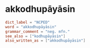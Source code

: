 # akkodhupāyāsin

``` toml
dict_label = "NCPED"
word = "akkodhupāyāsin"
grammar_comment = "neg. mfn."
see_also = ["kodhupāyāsin"]
also_written_as = ["akkodhupāyāsin"]
```

